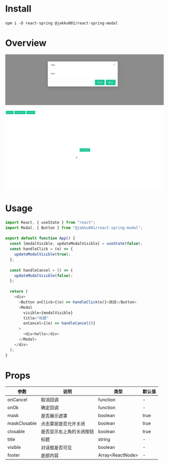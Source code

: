 # Install

`npm i -D react-spring @jakku001/react-spring-modal`

# Overview

![overview](./info/img/overview.png)

![operategif](./info/img/operate.gif)

# Usage

```js
import React, { useState } from "react";
import Modal, { Button } from "@jakku001/react-spring-modal";

export default function App() {
  const [modalVisible, updateModalVisible] = useState(false);
  const handleClick = (e) => {
    updateModalVisible(true);
  };

  const handleCancel = () => {
    updateModalVisible(false);
  };

  return (
    <div>
      <Button onClick={(e) => handleClick(e)}>测试</Button>
      <Modal
        visible={modalVisible}
        title="标题"
        onCancel={(e) => handleCancel()}
      >
        <div>hello</div>
      </Modal>
    </div>
  );
}
```

# Props

|参数|说明|类型|默认值|
|--|--|--|--|
|onCancel|取消回调|function|-|
|onOk|确定回调|function|-|
|mask|是否展示遮罩|boolean|true|
|maskClosable|点击蒙层是否允许关闭|boolean|true|
|closable|是否显示右上角的关闭按钮|boolean|true|
|title|标题|string|-|
|visible|对话框是否可见|boolean|-|
|footer|底部内容|Array\<ReactNode\>|-|

